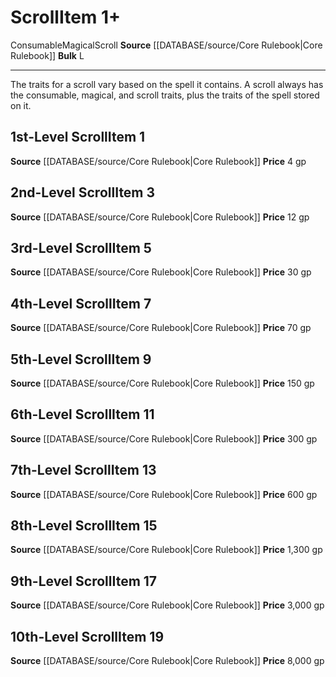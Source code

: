 ﻿---
bulk: L
id: '640'
item_category: Consumables
item_subcategory: Scrolls
level: '17'
name: Scroll
price: 3,000 gp
rarity: Common
source: '[[DATABASE/source/Core Rulebook|Core Rulebook]]'
subcategory: consumable/scroll
trait:
- '[[DATABASE/trait/Consumable|Consumable]]'
- '[[DATABASE/trait/Magical|Magical]]'
- '[[DATABASE/trait/Scroll|Scroll]]'
type: Item

---
# Scroll<span class="item-type">Item 1+</span>

<span class="item-trait">Consumable</span><span class="item-trait">Magical</span><span class="item-trait">Scroll</span>
**Source** [[DATABASE/source/Core Rulebook|Core Rulebook]] 
**Bulk** L

---
The traits for a scroll vary based on the spell it contains. A scroll always has the consumable, magical, and scroll traits, plus the traits of the spell stored on it.

## 1st-Level Scroll<span class="item-type">Item 1</span>

**Source** [[DATABASE/source/Core Rulebook|Core Rulebook]] 
**Price** 4 gp

## 2nd-Level Scroll<span class="item-type">Item 3</span>

**Source** [[DATABASE/source/Core Rulebook|Core Rulebook]] 
**Price** 12 gp

## 3rd-Level Scroll<span class="item-type">Item 5</span>

**Source** [[DATABASE/source/Core Rulebook|Core Rulebook]] 
**Price** 30 gp

## 4th-Level Scroll<span class="item-type">Item 7</span>

**Source** [[DATABASE/source/Core Rulebook|Core Rulebook]] 
**Price** 70 gp

## 5th-Level Scroll<span class="item-type">Item 9</span>

**Source** [[DATABASE/source/Core Rulebook|Core Rulebook]] 
**Price** 150 gp

## 6th-Level Scroll<span class="item-type">Item 11</span>

**Source** [[DATABASE/source/Core Rulebook|Core Rulebook]] 
**Price** 300 gp

## 7th-Level Scroll<span class="item-type">Item 13</span>

**Source** [[DATABASE/source/Core Rulebook|Core Rulebook]] 
**Price** 600 gp

## 8th-Level Scroll<span class="item-type">Item 15</span>

**Source** [[DATABASE/source/Core Rulebook|Core Rulebook]] 
**Price** 1,300 gp

## 9th-Level Scroll<span class="item-type">Item 17</span>

**Source** [[DATABASE/source/Core Rulebook|Core Rulebook]] 
**Price** 3,000 gp

## 10th-Level Scroll<span class="item-type">Item 19</span>

**Source** [[DATABASE/source/Core Rulebook|Core Rulebook]] 
**Price** 8,000 gp